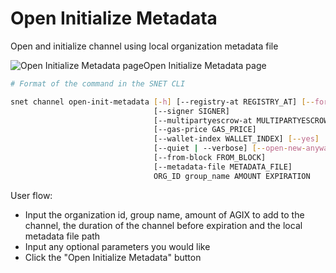 # Open Initialize Metadata

Open and initialize channel using local organization metadata file

![Open Initialize Metadata page](/assets/images/products/AIMarketplace/TUI/ChannelOpenInitializeMetadataPage.webp)Open Initialize Metadata page

```bash
# Format of the command in the SNET CLI

snet channel open-init-metadata [-h] [--registry-at REGISTRY_AT] [--force]
                                [--signer SIGNER]
                                [--multipartyescrow-at MULTIPARTYESCROW_AT]
                                [--gas-price GAS_PRICE]
                                [--wallet-index WALLET_INDEX] [--yes]
                                [--quiet | --verbose] [--open-new-anyway]
                                [--from-block FROM_BLOCK]
                                [--metadata-file METADATA_FILE]
                                ORG_ID group_name AMOUNT EXPIRATION
```

User flow:

* Input the organization id, group name, amount of AGIX to add to the channel, the duration of the channel before expiration and the local metadata file path
* Input any optional parameters you would like
* Click the "Open Initialize Metadata" button
